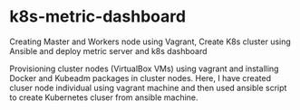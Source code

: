 # k8s-metric-dashboard
Creating Master and Workers node using Vagrant, Create K8s cluster using Ansible and deploy metric server and k8s dashboard

Provisioning cluster nodes (VirtualBox VMs) using vagrant and installing Docker and Kubeadm packages in cluster nodes.
Here, I have created cluser node individual using vagrant machine and then used ansible script to create Kubernetes cluser from ansible machine.

